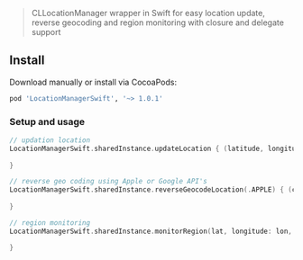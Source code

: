 > CLLocationManager wrapper in Swift for easy location update, reverse geocoding and region monitoring with closure and delegate support

## Install
Download manually or install via CocoaPods:
```bash
pod 'LocationManagerSwift', '~> 1.0.1'
```

### Setup and usage

```swift
// updation location
LocationManagerSwift.sharedInstance.updateLocation { (latitude, longitude, status, error) in
                
}

// reverse geo coding using Apple or Google API's
LocationManagerSwift.sharedInstance.reverseGeocodeLocation(.APPLE) { (country, state, city, reverseGecodeInfo, placemark, error) in
                
}

// region monitoring
LocationManagerSwift.sharedInstance.monitorRegion(lat, longitude: lon, radius: radius, notifyOnExit: true, notifyOnEntry: false) { (region, status, error) in

}
```
